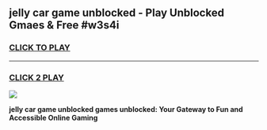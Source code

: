 
## jelly car game unblocked - Play Unblocked Gmaes & Free #w3s4i
<h3>
<a href="https://premium.freeplayer.one?title=jelly_car_game_unblocked&ref=03M">CLICK TO PLAY</a></h3>
<hr>

<h3>
<a href="https://premium.freeplayer.one?title=jelly_car_game_unblocked&ref=03M">CLICK 2 PLAY</a>
  
</h3>

<a href="https://premium.freeplayer.one?title=jelly_car_game_unblocked&ref=03M"><img src="https://clearcache.store/games.png"></a>


**jelly car game unblocked games unblocked: Your Gateway to Fun and Accessible Online Gaming**
